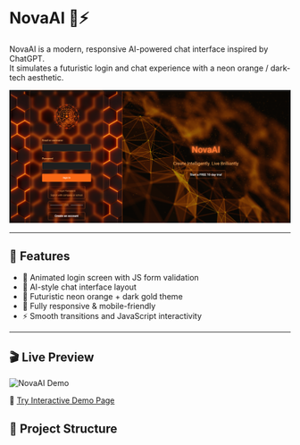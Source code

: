 # NovaAI 🧠⚡

NovaAI is a modern, responsive AI-powered chat interface inspired by ChatGPT.  
It simulates a futuristic login and chat experience with a neon orange / dark-tech aesthetic.

![Login Preview](https://github.com/baransaglam/NovaAI/raw/main/readME_files/lPage.png)

---

## 🚀 Features

- 🔐 Animated login screen with JS form validation
- 💬 AI-style chat interface layout
- 🌆 Futuristic neon orange + dark gold theme
- 🎨 Fully responsive & mobile-friendly
- ⚡ Smooth transitions and JavaScript interactivity

---

## 🎬 Live Preview

![NovaAI Demo](https://github.com/baransaglam/NovaAI/raw/main/readME_files/novaAI_test.gif)

🔗 [Try Interactive Demo Page](https://baransaglam.github.io/NovaAI/NovaAI.html)

## 📁 Project Structure

